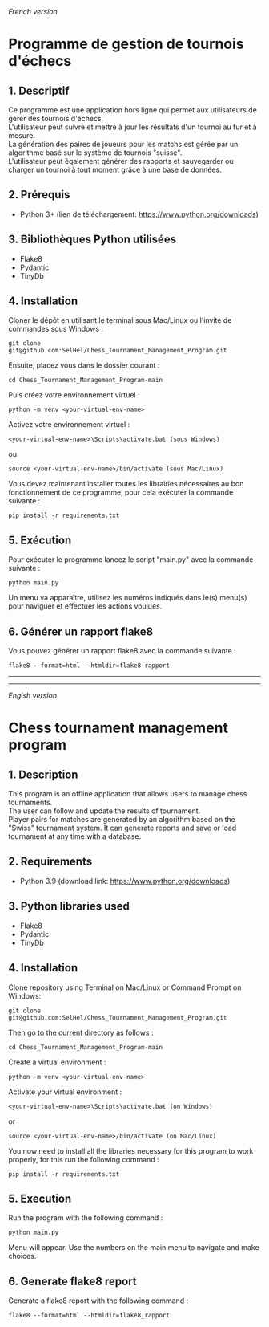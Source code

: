*French version*

# Programme de gestion de tournois d'échecs

## 1. Descriptif

Ce programme est une application hors ligne qui permet aux utilisateurs de gérer des tournois d'échecs.<br/>
L'utilisateur peut suivre et mettre à jour les résultats d'un tournoi au fur et à mesure.<br/>
La génération des paires de joueurs pour les matchs est gérée par un algorithme basé sur le système de tournois "suisse".<br/>
L'utilisateur peut également générer des rapports et sauvegarder ou charger un tournoi à tout moment grâce à une base de données.

## 2. Prérequis
* Python 3+ (lien de téléchargement: <https://www.python.org/downloads>)

## 3. Bibliothèques Python utilisées
* Flake8
* Pydantic
* TinyDb

## 4. Installation

Cloner le dépôt en utilisant le terminal sous Mac/Linux ou l'invite de commandes sous Windows :<br>
```
git clone git@github.com:SelHel/Chess_Tournament_Management_Program.git
```

Ensuite, placez vous dans le dossier courant :
```
cd Chess_Tournament_Management_Program-main
```

Puis créez votre environnement virtuel :
```
python -m venv <your-virtual-env-name>
```

Activez votre environnement virtuel :
```
<your-virtual-env-name>\Scripts\activate.bat (sous Windows)
```
ou
	
```
source <your-virtual-env-name>/bin/activate (sous Mac/Linux)
```

Vous devez maintenant installer toutes les librairies nécessaires au bon fonctionnement de ce programme, pour cela exécuter la commande suivante :
```
pip install -r requirements.txt
```
	
## 5. Exécution

Pour exécuter le programme lancez le script "main.py" avec la commande suivante :
```
python main.py
```

Un menu va apparaître, utilisez les numéros indiqués dans le(s) menu(s) pour naviguer et effectuer les actions voulues.

## 6. Générer un rapport flake8

Vous pouvez générer un rapport flake8 avec la commande suivante :
```
flake8 --format=html --htmldir=flake8-rapport
```
----------------------------------------------------------------------------------------------------------------------------------------------------------
----------------------------------------------------------------------------------------------------------------------------------------------------------

*Engish version*

# Chess tournament management program

## 1. Description

This program is an offline application that allows users to manage chess tournaments.<br/>
The user can follow and update the results of tournament. <br/>
Player pairs for matches are generated by an algorithm based on the "Swiss" tournament system.
It can generate reports and save or load tournament at any time with a database.

## 2. Requirements
* Python 3.9 (download link: <https://www.python.org/downloads>)

## 3. Python libraries used
* Flake8
* Pydantic
* TinyDb

## 4. Installation

Clone repository using Terminal on Mac/Linux or Command Prompt on Windows:<br>
```
git clone git@github.com:SelHel/Chess_Tournament_Management_Program.git
```

Then go to the current directory as follows :
```
cd Chess_Tournament_Management_Program-main
```

Create a virtual environment :
```
python -m venv <your-virtual-env-name>
```

Activate your virtual environment :
```
<your-virtual-env-name>\Scripts\activate.bat (on Windows)
```
or
	
```
source <your-virtual-env-name>/bin/activate (on Mac/Linux)
```

You now need to install all the libraries necessary for this program to work properly, for this run the following command :
```
pip install -r requirements.txt
```

## 5. Execution

Run the program with the following command :

```
python main.py
```
Menu will appear. Use the numbers on the main menu to navigate and make choices.

## 6. Generate flake8 report

Generate a flake8 report with the following command :

```
flake8 --format=html --htmldir=flake8_rapport
```
